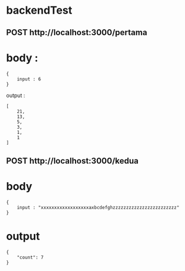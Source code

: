 # backendTest

## POST http://localhost:3000/pertama

# body :

```
{
    input : 6
}
```

output :

```
[
    21,
    13,
    5,
    3,
    1,
    1
]
```

## POST http://localhost:3000/kedua

# body

```
{
    input : "xxxxxxxxxxxxxxxxxxaxbcdefghzzzzzzzzzzzzzzzzzzzzzzzz"
}
```

# output

```
{
    "count": 7
}
```
